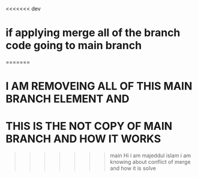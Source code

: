 <<<<<<< dev
# if applying merge all of the branch code going to main branch
=======
# I AM REMOVEING ALL OF THIS MAIN BRANCH ELEMENT AND 
# THIS IS THE NOT COPY OF MAIN BRANCH AND HOW IT WORKS
>>>>>>> main
>>>>>>> Hi i am majeddul islam i am knowing about conflict of merge and how it is solve
